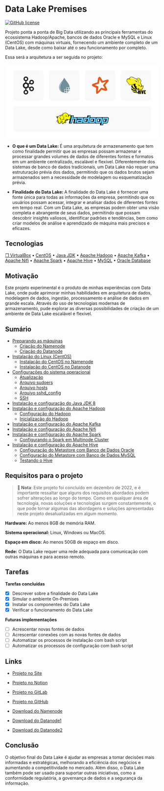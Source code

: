 # Data Lake Premises
[![GitHub license](https://img.shields.io/badge/license-MIT-blue.svg)](https://github.com/alexandremcastro/Data-Lake-Premises/blob/main/LICENSE)

Projeto ponta a ponta de Big Data utilizando as principais ferramentas do ecossistema Hadoop/Apache, bancos de dados Oracle e MySQL e Linux (CentOS) com máquinas virtuais, fornecendo um ambiente completo de um Data Lake, desde como baixar até o seu funcionamento por completo.

Essa será a arquitetura a ser seguida no projeto:

![Group](/Imagens/Group.png)

* <b> O que é um Data Lake: </b> É uma arquitetura de armazenamento que tem como finalidade permitir que as empresas possam armazenar e processar grandes volumes de dados de diferentes fontes e formatos em um ambiente centralizado, escalável e flexível. Diferentemente dos sistemas de banco de dados tradicionais, um Data Lake não requer uma estruturação prévia dos dados, permitindo que os dados brutos sejam armazenados sem a necessidade de modelagem ou esquematização prévia.

* <b> Finalidade do Data Lake: </b>A finalidade do Data Lake é fornecer uma fonte única para todas as informações da empresa, permitindo que os usuários possam acessar, integrar e analisar dados de diferentes fontes em tempo real. Com um Data Lake, as empresas podem obter uma visão completa e abrangente de seus dados, permitindo que possam descobrir insights valiosos, identificar padrões e tendências, bem como criar modelos de análise e aprendizado de máquina mais precisos e eficazes.

## Tecnologias
[❒ VirtualBox](https://www.virtualbox.org/) • [CentOS](https://www.centos.org/) • [Java JDK](https://www.oracle.com/br/java/technologies/downloads/) • [Apache Hadoop](https://hadoop.apache.org/) • [Apache Kafka](https://kafka.apache.org/) • [Apache Nifi](https://nifi.apache.org/) • [Apache Spark](https://spark.apache.org/) • [Apache Hive](https://hive.apache.org/) • [MySQL](https://www.mysql.com/) • [Oracle Database](https://www.mysql.com/)

## Motivação
Este projeto experimental é o produto de minhas experiências com Data Lake, onde pude aprimorar minhas habilidades em arquitetura de dados, modelagem de dados, ingestão, processamento e análise de dados em grande escala. Através do uso de tecnologias modernas de armazenamento, pude explorar as diversas possibilidades de criação de um ambiente de Data Lake escalável e flexível.

## Sumário
+ [Preparando as máquinas](https://github.com/alexandremcastro/Data-Lake-Premises/blob/main/Documentos/Ambiente.md#Maquinas)
    + [Criação do Namenode](https://github.com/alexandremcastro/Data-Lake-Premises/blob/main/Documentos/Ambiente.md#Namenode)
    + [Criação do Datanode](https://github.com/alexandremcastro/Data-Lake-Premises/blob/main/Documentos/Ambiente.md#Datanode)
+ [Instalação do Linux (CentOS)](https://github.com/alexandremcastro/Data-Lake-Premises/blob/main/Documentos/InstalacaoSO.md#CentOS)
    + [Instalação do CentOS no Namenode](https://github.com/alexandremcastro/Data-Lake-Premises/blob/main/Documentos/InstalacaoSO.md#CentOSNamenode)
    + [Instalação do CentOS no Datanode](https://github.com/alexandremcastro/Data-Lake-Premises/blob/main/Documentos/InstalacaoSO.md#CentOSDatanode)
+ [Configurações do sistema operacional](https://github.com/alexandremcastro/Data-Lake-Premises/blob/main/Documentos/ConfiguracaoSO.md#Linux)
    + [Atualização](https://github.com/alexandremcastro/Data-Lake-Premises/blob/main/Documentos/ConfiguracaoSO.md#Atualizacao)
    + [Arquivo sudoers](https://github.com/alexandremcastro/Data-Lake-Premises/blob/main/Documentos/ConfiguracaoSO.md#Sudoers)
    + [Arquivo hosts](https://github.com/alexandremcastro/Data-Lake-Premises/blob/main/Documentos/ConfiguracaoSO.md#Hosts)
    + [Arquivo sshd_config](https://github.com/alexandremcastro/Data-Lake-Premises/blob/main/Documentos/ConfiguracaoSO.md#SSHD)
    + [SSH](https://github.com/alexandremcastro/Data-Lake-Premises/blob/main/Documentos/ConfiguracaoSO.md#SSH)
+ [Instalação e configuração do Java JDK 8](https://github.com/alexandremcastro/Data-Lake-Premises/blob/main/Documentos/Componentes.md#Java)
+ [Instalação e configuração do Apache Hadoop](https://github.com/alexandremcastro/Data-Lake-Premises/blob/main/Documentos/Componentes.md#Hadoop)
    + [Configuração do Hadoop](https://github.com/alexandremcastro/Data-Lake-Premises/blob/main/Documentos/Componentes.md#ConfiguracaoHadoop)
    + [Inicialização do Hadoop](https://github.com/alexandremcastro/Data-Lake-Premises/blob/main/Documentos/Componentes.md#InicializacaoHadoop)
+ [Instalação e configuração do Apache Kafka](https://github.com/alexandremcastro/Data-Lake-Premises/blob/main/Documentos/Componentes.md#Kafka)
+ [Instalação e configuração do Apache Nifi](https://github.com/alexandremcastro/Data-Lake-Premises/blob/main/Documentos/Componentes.md#Nifi)
+ [Instalação e configuração do Apache Spark](https://github.com/alexandremcastro/Data-Lake-Premises/blob/main/Documentos/Componentes.md#Spark)
    + [Configurando o Spark em Multinode Cluster](https://github.com/alexandremcastro/Data-Lake-Premises/blob/main/Documentos/Componentes.md#Cluster)
+ [Instalação e configuração do Apache Hive](https://github.com/alexandremcastro/Data-Lake-Premises/blob/main/Documentos/Componentes.md#Hive)
    + [Configuração do Metastore com Banco de Dados Oracle](https://github.com/alexandremcastro/Data-Lake-Premises/blob/main/Documentos/Componentes.md#Oracle)
    + [Configuração do Metastore com Banco de Dados MySQL](https://github.com/alexandremcastro/Data-Lake-Premises/blob/main/Documentos/Componentes.md#MySQL)
    + [Testando o Hive](https://github.com/alexandremcastro/Data-Lake-Premises/blob/main/Documentos/Componentes.md#HiveTest)


## Requisitos para o projeto

> **📝 Nota**: Este projeto foi concluído em dezembro de 2022, e é importante ressaltar que alguns dos requisitos abordados podem sofrer alterações ao longo do tempo. Como em qualquer área de tecnologia, novas soluções e tecnologias surgem constantemente, o que pode tornar algumas das abordagens e soluções apresentadas neste projeto desatualizadas em algum momento.

<b>Hardware:</b> Ao menos 8GB de memória RAM.

<b>Sistema operacional:</b> Linux, Windows ou MacOS.

<b>Espaço em disco:</b> Ao menos 50GB de espaço em disco.

<b>Rede:</b> O Data Lake requer uma rede adequada para comunicação com outras máquinas e para acesso remoto.

## Tarefas
<b> Tarefas concluídas </b>

- [x] Descrever sobre a finalidade do Data Lake
- [x] Simular o ambiente On-Premises
- [x] Instalar os componentes do Data Lake
- [x] Verificar o funcionamento do Data Lake

<b> Futuras implementações </b>

- [ ] Acrescentar novas fontes de dados
- [ ] Acrescentar conexões com as novas fontes de dados
- [ ] Automatizar os processos de instalação com bash script
- [ ] Automatizar os processos de configuração com bash script

## Links <a name = "Links"></a>
* [Projeto no Site](https://alexandre-castro.vercel.app/blog/datalake-premises)

* [Projeto no Notion](https://alexandremcastro.notion.site/12-2022-Data-Lake-On-Premises-9845115c23374331a7a65c658fe3eeb1)

* [Projeto no GitLab](https://gitlab.com/alexandremcastro/Data-Lake-Premises)

* [Projeto no GitHub](https://github.com/alexandremcastro/Data-Lake-Premises)

* [Download do Namenode](https://drive.google.com/file/d/1NrVKQ5mOb87hJMWtXDEWQa_Fg3f8GavX/view)<br/>

* [Download do Datanode1](https://drive.google.com/file/d/1fn7T5Uj0oq8kOxIRWwCQBj7NLmxcerhl/view)<br/>

* [Download do Datanode2](https://drive.google.com/file/d/1L7h5wPItRQrJplu9TPQphhLXLvJ7Fys3/view)<br/>

## Conclusão
O objetivo final do Data Lake é ajudar as empresas a tomar decisões mais informadas e estratégicas, melhorando a eficiência dos negócios e aumentando a competitividade no mercado. Além disso, o Data Lake também pode ser usado para suportar outras iniciativas, como a conformidade regulatória, a governança de dados e a segurança da informação.